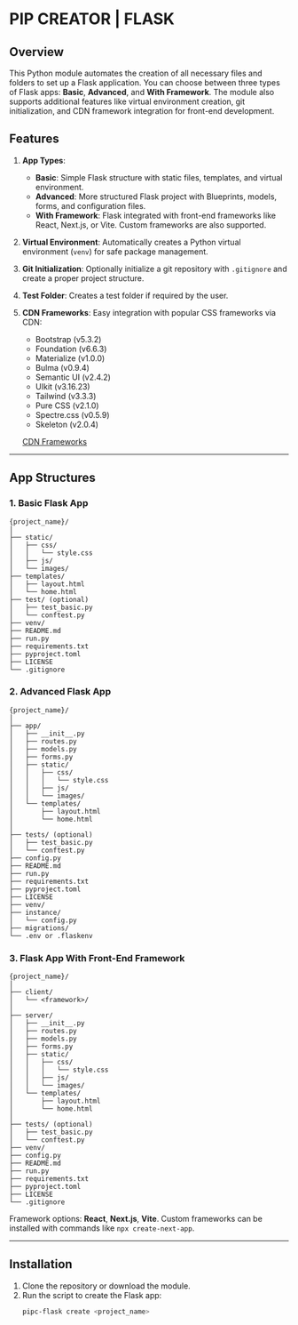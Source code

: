 # PIP CREATOR | FLASK

## Overview
This Python module automates the creation of all necessary files and folders to set up a Flask application. You can choose between three types of Flask apps: **Basic**, **Advanced**, and **With Framework**. The module also supports additional features like virtual environment creation, git initialization, and CDN framework integration for front-end development.

## Features
1. **App Types**:
    - **Basic**: Simple Flask structure with static files, templates, and virtual environment.
    - **Advanced**: More structured Flask project with Blueprints, models, forms, and configuration files.
    - **With Framework**: Flask integrated with front-end frameworks like React, Next.js, or Vite. Custom frameworks are also supported.

2. **Virtual Environment**: Automatically creates a Python virtual environment (`venv`) for safe package management.

3. **Git Initialization**: Optionally initialize a git repository with `.gitignore` and create a proper project structure.

4. **Test Folder**: Creates a test folder if required by the user.

5. **CDN Frameworks**: Easy integration with popular CSS frameworks via CDN:
    - Bootstrap (v5.3.2)
    - Foundation (v6.6.3)
    - Materialize (v1.0.0)
    - Bulma (v0.9.4)
    - Semantic UI (v2.4.2)
    - UIkit (v3.16.23)
    - Tailwind (v3.3.3)
    - Pure CSS (v2.1.0)
    - Spectre.css (v0.5.9)
    - Skeleton (v2.0.4)

    [CDN Frameworks](https://github.com/rakeshkanna-rk/pipc-flask-app/blob/master/docs/CDN%20FRAMEWORKS.MD)

---

## App Structures

### 1. **Basic Flask App**
```
{project_name}/
│
├── static/
│   ├── css/
│   │   └── style.css
│   ├── js/
│   └── images/
├── templates/
│   ├── layout.html
│   └── home.html
├── test/ (optional)
│   ├── test_basic.py
│   └── conftest.py
├── venv/
├── README.md
├── run.py
├── requirements.txt
├── pyproject.toml
├── LICENSE
└── .gitignore
```

### 2. **Advanced Flask App**
```
{project_name}/
│
├── app/
│   ├── __init__.py
│   ├── routes.py
│   ├── models.py
│   ├── forms.py
│   ├── static/
│   │   ├── css/
│   │   │   └── style.css
│   │   ├── js/
│   │   └── images/
│   └── templates/
│       ├── layout.html
│       └── home.html
│
├── tests/ (optional)
│   ├── test_basic.py
│   └── conftest.py
├── config.py
├── README.md
├── run.py
├── requirements.txt
├── pyproject.toml
├── LICENSE
├── venv/
├── instance/
│   └── config.py
├── migrations/
└── .env or .flaskenv
```

### 3. **Flask App With Front-End Framework**
```
{project_name}/
│
├── client/
│   └── <framework>/
│ 
├── server/
│   ├── __init__.py
│   ├── routes.py
│   ├── models.py
│   ├── forms.py
│   ├── static/
│   │   ├── css/
│   │   │   └── style.css
│   │   ├── js/
│   │   └── images/
│   └── templates/
│       ├── layout.html
│       └── home.html
│
├── tests/ (optional)
│   ├── test_basic.py
│   └── conftest.py
├── venv/
├── config.py
├── README.md
├── run.py
├── requirements.txt
├── pyproject.toml
├── LICENSE
└── .gitignore
```
Framework options: **React**, **Next.js**, **Vite**. Custom frameworks can be installed with commands like `npx create-next-app`.

---

## Installation

1. Clone the repository or download the module.
2. Run the script to create the Flask app:
   ```bash
   pipc-flask create <project_name>
   ```
